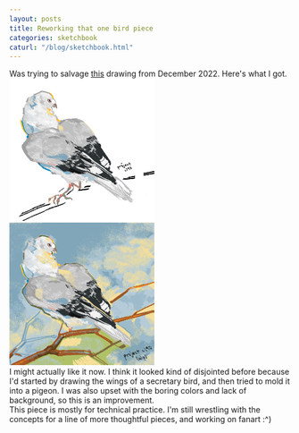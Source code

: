 ```yaml
---
layout: posts
title: Reworking that one bird piece
categories: sketchbook
caturl: "/blog/sketchbook.html"
---
```

Was trying to salvage <a href="/sketchbook/2022/12/08/bird_test.html" target="_blank"><u>t</u>his</a> drawing from December 2022. Here's what I got.
<br><a href="/images/for-posts/bird_test_mspaint_re.png" target="_blank"><img src="/images/for-posts/bird_test_mspaint_re.png" width="260px"></a> <a href="/images/for-posts/bird_test_mspaint_re1.png" target="_blank"><img src="/images/for-posts/bird_test_mspaint_re1.png" width="260px"></a>
<br>I might actually like it now. I think it looked kind of disjointed before because I'd started by drawing the wings of a secretary bird, and then tried to mold it into a pigeon. I was also upset with the boring colors and lack of background, so this is an improvement.
<br>This piece is mostly for technical practice. I'm still wrestling with the concepts for a line of more thoughtful pieces, and working on fanart :^)